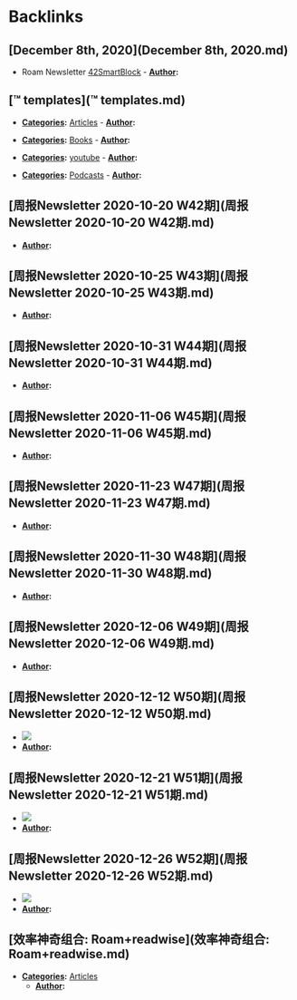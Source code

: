 
# Backlinks
## [December 8th, 2020](December 8th, 2020.md)
- Roam Newsletter [42SmartBlock](42SmartBlock.md)
            - **[Author](Author.md):**

## [™ templates](™ templates.md)
- **[Categories](Categories.md):** [Articles](Articles.md)
        - **[Author](Author.md):**

- **[Categories](Categories.md):** [Books](Books.md)
        - **[Author](Author.md):**

- **[Categories](Categories.md):** [youtube](youtube.md)
        - **[Author](Author.md):**

- **[Categories](Categories.md):** [Podcasts](Podcasts.md)
        - **[Author](Author.md):**

## [周报Newsletter 2020-10-20 W42期](周报Newsletter 2020-10-20 W42期.md)
- **[Author](Author.md):**

## [周报Newsletter 2020-10-25 W43期](周报Newsletter 2020-10-25 W43期.md)
- **[Author](Author.md):**

## [周报Newsletter 2020-10-31 W44期](周报Newsletter 2020-10-31 W44期.md)
- **[Author](Author.md):**

## [周报Newsletter 2020-11-06 W45期](周报Newsletter 2020-11-06 W45期.md)
- **[Author](Author.md):**

## [周报Newsletter 2020-11-23 W47期](周报Newsletter 2020-11-23 W47期.md)
- **[Author](Author.md):**

## [周报Newsletter 2020-11-30 W48期](周报Newsletter 2020-11-30 W48期.md)
- **[Author](Author.md):**

## [周报Newsletter 2020-12-06 W49期](周报Newsletter 2020-12-06 W49期.md)
- **[Author](Author.md):**

## [周报Newsletter 2020-12-12 W50期](周报Newsletter 2020-12-12 W50期.md)
- ![](../images/Xg1qEJotxw.png?)
- **[Author](Author.md):**

## [周报Newsletter 2020-12-21 W51期](周报Newsletter 2020-12-21 W51期.md)
- ![](../images/b0G-5dj5r7.png?)
- **[Author](Author.md):**

## [周报Newsletter 2020-12-26 W52期](周报Newsletter 2020-12-26 W52期.md)
- ![](../images/AlBr-_6qF3.png?)
- **[Author](Author.md):**

## [效率神奇组合: Roam+readwise](效率神奇组合: Roam+readwise.md)
- **[Categories](Categories.md):** [Articles](Articles.md)
    - **[Author](Author.md):**

